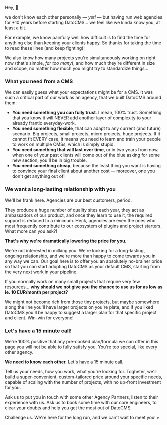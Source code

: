 Hey, 👋

we don't know each other personally — _yet!_ — but having run web agencies for +10 years before starting DatoCMS... we feel like we kinda know you, at least a bit.

For example, we know painfully well how difficult is to find the time for anything else than keeping your clients happy. So thanks for taking the time to read these lines (and keep fighting)!

We also know how many projects you're simultaneously working on right now (that's simple, _far too many_), and how much they're different in size and scope, no matter how much you might try to standardize things...

### What you need from a CMS

We can easily guess what your expectations might be for a CMS. It was such a critical part of our work as an agency, that we built DatoCMS around them:

- **You need something you can fully trust**. I mean, 100% trust. Something that you know it will NEVER add another layer of complexity to your already frantic everyday-work.
- **You need something flexible**, that can adapt to any current (and future) scenario. Big projects, small projects, micro projects, huge projects. If it cannot fit EVERY case, it means you need to learn and train your people to work on multiple CMSs, which is simply stupid.
- **You need something that will last over time**, or in two years from now, when one of your past clients will come out of the blue asking for some new section, you'll be in big trouble.
- **You need something cheap**, because the least thing you want is having to convince your final client about another cost — moreover, one you don't get anything out of!

### We want a long-lasting relationship with you

We'll be frank here. Agencies are our best customers, period.

They produce a huge number of quality sites each year, they act as ambassadors of our product, and once they learn to use it, the required support is reduced to a minimum. Heck, agencies are even the ones who most frequently contribute to our ecosystem of plugins and project starters. What more can you ask?!

**That's why we're dramatically lowering the price for you.**

We're not interested in milking you. We're looking for a long-lasting, ongoing relationship, and we're more than happy to come towards you in any way we can. Our goal here is to offer you an absolutely no-brainer price so that you can start adopting DatoCMS as your default CMS, starting from the very next work in your pipeline.

If you normally work on many small projects that require very few resources... **why should we not give you the chance to use us for as low as ie. 10 EUR/month per project?**

We might not become rich from those tiny projects, but maybe somewhere along the line you'll have larger projects on you're plate, and if you liked DatoCMS you'll be happy to suggest a larger plan for that specific project and client. Win-win for everyone!

### Let's have a 15 minute call!

We're 100% positive that any pre-cooked plan/formula we can offer in this page you will not be able to fully satisfy you. You're too special, like every other agency.

**We need to know each other.** Let's have a 15 minute call.

Tell us your needs, how you work, what you're looking for. Togheter, we'll build a super-convenient, custom-tailored price around your specific needs, capable of scaling with the number of projects, with no up-front investment for you.

Ask us to put you in touch with some other Agency Partners, listen to their experience with us. Ask us to book some time with our core engineers, to clear your doubts and help you get the most out of DatoCMS.

Challenge us. We're here for the long run, and we can't wait to meet you! ✊
